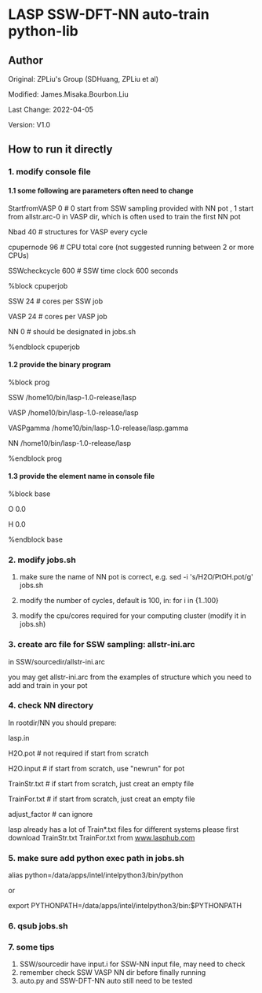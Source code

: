 # LASP SSW-DFT-NN auto-train python-lib

## Author
Original: ZPLiu's Group (SDHuang, ZPLiu et al)

Modified: James.Misaka.Bourbon.Liu

Last Change: 2022-04-05

Version: V1.0

## How to run it directly

### 1. modify console file

#### 1.1 some following are parameters often need to change

StartfromVASP 0   # 0 start from SSW sampling provided with NN pot , 1 start from allstr.arc-0 in VASP dir, which is often used to train the first NN pot

Nbad   40    # structures for VASP every cycle

cpupernode 96   # CPU total core (not suggested running between 2 or more CPUs)

SSWcheckcycle  600   # SSW time clock 600 seconds

%block cpuperjob

SSW  24         # cores per SSW job

VASP 24         # cores per VASP job

NN   0          # should be designated in jobs.sh

%endblock cpuperjob

#### 1.2 provide the binary program

%block prog

SSW  /home10/bin/lasp-1.0-release/lasp

VASP  /home10/bin/lasp-1.0-release/lasp

VASPgamma  /home10/bin/lasp-1.0-release/lasp.gamma

NN  /home10/bin/lasp-1.0-release/lasp

%endblock prog

#### 1.3 provide the element name in console file

%block base

O   0.0

H   0.0

%endblock base


### 2. modify jobs.sh

1. make sure the name of NN pot is correct, e.g. sed -i 's/H2O/PtOH.pot/g' jobs.sh
2. modify the number of cycles, default is 100, in: for i in {1..100}

3. modify the cpu/cores required for your computing cluster (modify it in jobs.sh)

### 3. create arc file for SSW sampling:  allstr-ini.arc
   in SSW/sourcedir/allstr-ini.arc

   you may get allstr-ini.arc from the examples of structure which you need to add and train in your pot


### 4. check NN directory
   In rootdir/NN you should prepare:

   lasp.in

   H2O.pot          # not required if start from scratch

   H2O.input        # if start from scratch, use "newrun" for pot

   TrainStr.txt     # if start from scratch, just creat an empty file

   TrainFor.txt     # if start from scratch, just creat an empty file

   adjust_factor  # can ignore

lasp already has a lot of Train*.txt files for different systems please first download TrainStr.txt TrainFor.txt from www.lasphub.com

### 5. make sure add python exec path in jobs.sh

alias python=/data/apps/intel/intelpython3/bin/python

or 

export PYTHONPATH=/data/apps/intel/intelpython3/bin:$PYTHONPATH


### 6. qsub jobs.sh


### 7. some tips

1. SSW/sourcedir have input.i for SSW-NN input file, may need to check
2. remember check SSW VASP NN dir before finally running
3. auto.py and SSW-DFT-NN auto still need to be tested

